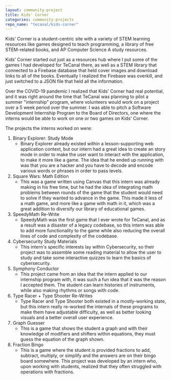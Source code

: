 ```yaml
---
layout: community-project
title: Kids' Corner
categories: community-projects
repo_name: "tecanal/kids-corner"
---
```


Kids' Corner is a student-centric site with a variety of STEM learning resources like games designed to teach programming, a library of free STEM-related books, and AP Computer Science A study resources.

Kids' Corner started out just as a resources hub where I put some of the games I had developed for TeCanal there, as well as a STEM library that connected to a Firebase database that held cover images and download links to all of the books. Eventually I realized the Firebase was overkill, and just switched to a JSON file that held all the information.

Over the COVID-19 pandemic I realized that Kids' Corner had real potential, and it was right around the time that TeCanal was planning to pilot a summer "internship" program, where volunteers would work on a project over a 5 week period over the summer. I was able to pitch a Software Development Internship Program to the Board of Directors, one where the interns would be able to work on one or two games on Kids' Corner.

The projects the interns worked on were:
1. Binary Explorer: Study Mode
    * Binary Explorer already existed within a lesson-supporting web application context, but our intern had a great idea to create an story mode in order to make the user want to interact with the application, to make it more like a game. The idea that he ended up running with was that you are a hacker and you have to decode and encode various words or phrases in order to pass levels. 
2. Square Wars: Math Edition
    * This was a game written using Canvas that this intern was already making in his free time, but he had the idea of integrating math problems between rounds of the game that the student would need to solve if they wanted to advance in the game. This made it less of a math game, and more like a game with math in it, which was a great addition to diversify our library of educational games.
3. SpeedyMath Re-Write
    * SpeedyMath was the first game that I ever wrote for TeCanal, and as a result was a disaster of a legacy codebase, so this intern was able to add more functionality to the game while also reducing the overall lines of code and complexity of the codebase.
4. Cybersecurity Study Materials
    * This intern's specific interests lay within Cybersecurity, so their project was to assemble some reading material to allow the user to study and take some interactive quizzes to learn the basics of cybersecurity.
5. Symphony Conductor
    * This project came from an idea that the intern applied to our internship program with, it was such a fun idea that it was the reason I accepted them. The student can learn histories of instruments, while also making rhythms or songs with code.
6. Type Racer + Type Shooter Re-Writes
    * Type Racer and Type Shooter both existed in a mostly-working state, but this intern really re-worked the internals of these programs to make them have adjustable difficulty, as well as better looking visuals and a better overall user experience.
7. Graph Guesser
    * This is a game that shows the student a graph and with their knowledge of modifiers and shifters within equations, they must guess the equation of the graph shown.
8. Fraction Bingo
    * This is a game where the student is provided fractions to add, subtract, multiply, or simplify and the answers are on their bingo board somewhere. This project was developed by an intern who, upon working with students, realized that they often struggled with operations with fractions.